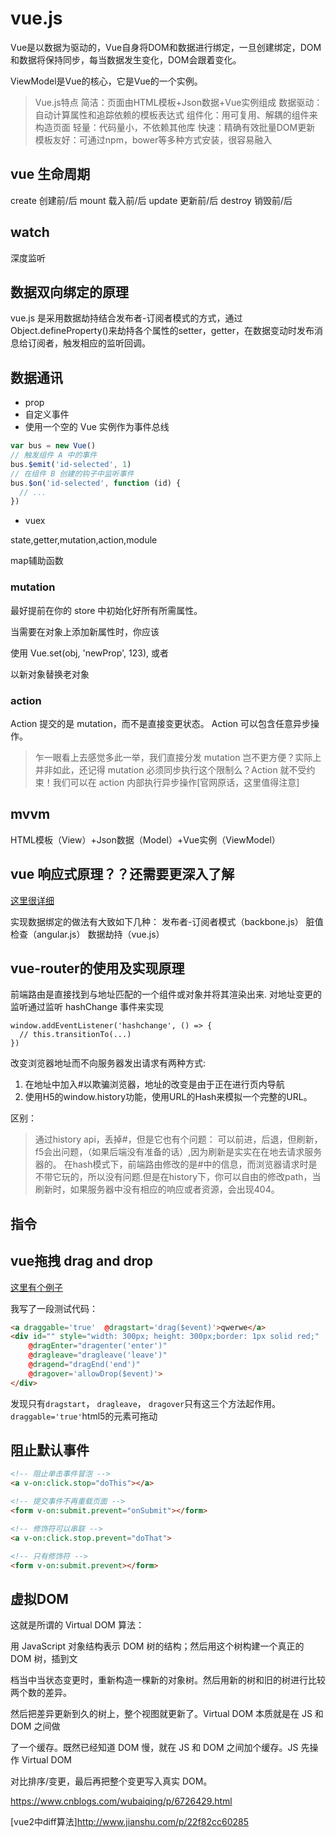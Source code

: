 # vue.js

Vue是以数据为驱动的，Vue自身将DOM和数据进行绑定，一旦创建绑定，DOM和数据将保持同步，每当数据发生变化，DOM会跟着变化。

ViewModel是Vue的核心，它是Vue的一个实例。

>Vue.js特点
简洁：页面由HTML模板+Json数据+Vue实例组成
数据驱动：自动计算属性和追踪依赖的模板表达式
组件化：用可复用、解耦的组件来构造页面
轻量：代码量小，不依赖其他库
快速：精确有效批量DOM更新
模板友好：可通过npm，bower等多种方式安装，很容易融入

## vue 生命周期
create 创建前/后
mount 载入前/后
update 更新前/后
destroy 销毁前/后

## watch
深度监听

## 数据双向绑定的原理
vue.js 是采用数据劫持结合发布者-订阅者模式的方式，通过Object.defineProperty()来劫持各个属性的setter，getter，在数据变动时发布消息给订阅者，触发相应的监听回调。

## 数据通讯
* prop
* 自定义事件
* 使用一个空的 Vue 实例作为事件总线
```js
var bus = new Vue()
// 触发组件 A 中的事件
bus.$emit('id-selected', 1)
// 在组件 B 创建的钩子中监听事件
bus.$on('id-selected', function (id) {
  // ...
})
```
* vuex

state,getter,mutation,action,module

map辅助函数

### mutation
最好提前在你的 store 中初始化好所有所需属性。

当需要在对象上添加新属性时，你应该

使用 Vue.set(obj, 'newProp', 123), 或者

以新对象替换老对象

### action
Action 提交的是 mutation，而不是直接变更状态。
Action 可以包含任意异步操作。

>乍一眼看上去感觉多此一举，我们直接分发 mutation 岂不更方便？实际上并非如此，还记得 mutation 必须同步执行这个限制么？Action 就不受约束！我们可以在 action 内部执行异步操作\[官网原话，这里值得注意]

## mvvm
HTML模板（View）+Json数据（Model）+Vue实例（ViewModel）

## vue 响应式原理？？还需要更深入了解
[这里很详细](http://www.imooc.com/article/14466)

实现数据绑定的做法有大致如下几种：
发布者-订阅者模式（backbone.js）
脏值检查（angular.js）
数据劫持（vue.js）

## vue-router的使用及实现原理
前端路由是直接找到与地址匹配的一个组件或对象并将其渲染出来.
对地址变更的监听通过监听 hashChange 事件来实现
```
window.addEventListener('hashchange', () => {
  // this.transitionTo(...)
})
```


改变浏览器地址而不向服务器发出请求有两种方式:
1. 在地址中加入#以欺骗浏览器，地址的改变是由于正在进行页内导航
2. 使用H5的window.history功能，使用URL的Hash来模拟一个完整的URL。

区别：
>通过history api，丢掉#，但是它也有个问题：
 可以前进，后退，但刷新，f5会出问题，（如果后端没有准备的话）,因为刷新是实实在在地去请求服务器的。
 在hash模式下，前端路由修改的是#中的信息，而浏览器请求时是不带它玩的，所以没有问题.但是在history下，你可以自由的修改path，当刷新时，如果服务器中没有相应的响应或者资源，会出现404。


## 指令

## vue拖拽 drag and drop
[这里有个例子](https://codepen.io/Lazyboy/pen/RRgRPb)

我写了一段测试代码：
```html
<a draggable='true'  @dragstart='drag($event)'>qwerwe</a>
<div id="" style="width: 300px; height: 300px;border: 1px solid red;"   @drop='drop($event)'
    @dragEnter="dragenter('enter')"
    @dragleave="dragleave('leave')"
    @dragend="dragEnd('end')"
    @dragover='allowDrop($event)'>
</div>
```
发现只有`dragstart`， `dragleave`， `dragover`只有这三个方法起作用。
`draggable='true'`html5的元素可拖动

## 阻止默认事件
```html
<!-- 阻止单击事件冒泡 -->
<a v-on:click.stop="doThis"></a>

<!-- 提交事件不再重载页面 -->
<form v-on:submit.prevent="onSubmit"></form>

<!-- 修饰符可以串联 -->
<a v-on:click.stop.prevent="doThat">

<!-- 只有修饰符 -->
<form v-on:submit.prevent></form>
```

## 虚拟DOM
这就是所谓的 Virtual DOM 算法：

用 JavaScript 对象结构表示 DOM 树的结构；然后用这个树构建一个真正的 DOM 树，插到文

档当中当状态变更时，重新构造一棵新的对象树。然后用新的树和旧的树进行比较两个数的差异。

然后把差异更新到久的树上，整个视图就更新了。Virtual DOM 本质就是在 JS 和 DOM 之间做

了一个缓存。既然已经知道 DOM 慢，就在 JS 和 DOM 之间加个缓存。JS 先操作 Virtual DOM

对比排序/变更，最后再把整个变更写入真实 DOM。

https://www.cnblogs.com/wubaiqing/p/6726429.html

[vue2中diff算法]http://www.jianshu.com/p/22f82cc60285